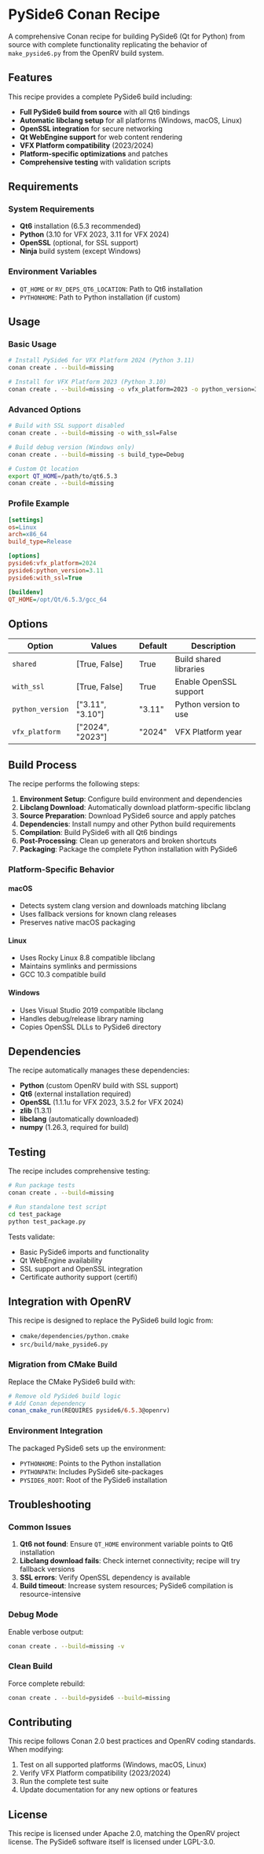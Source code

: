 # PySide6 Conan Recipe

A comprehensive Conan recipe for building PySide6 (Qt for Python) from source with complete functionality replicating the behavior of `make_pyside6.py` from the OpenRV build system.

## Features

This recipe provides a complete PySide6 build including:

- **Full PySide6 build from source** with all Qt6 bindings
- **Automatic libclang setup** for all platforms (Windows, macOS, Linux)
- **OpenSSL integration** for secure networking
- **Qt WebEngine support** for web content rendering
- **VFX Platform compatibility** (2023/2024)
- **Platform-specific optimizations** and patches
- **Comprehensive testing** with validation scripts

## Requirements

### System Requirements
- **Qt6** installation (6.5.3 recommended)
- **Python** (3.10 for VFX 2023, 3.11 for VFX 2024)
- **OpenSSL** (optional, for SSL support)
- **Ninja** build system (except Windows)

### Environment Variables
- `QT_HOME` or `RV_DEPS_QT6_LOCATION`: Path to Qt6 installation
- `PYTHONHOME`: Path to Python installation (if custom)

## Usage

### Basic Usage

```bash
# Install PySide6 for VFX Platform 2024 (Python 3.11)
conan create . --build=missing

# Install for VFX Platform 2023 (Python 3.10)
conan create . --build=missing -o vfx_platform=2023 -o python_version=3.10
```

### Advanced Options

```bash
# Build with SSL support disabled
conan create . --build=missing -o with_ssl=False

# Build debug version (Windows only)
conan create . --build=missing -s build_type=Debug

# Custom Qt location
export QT_HOME=/path/to/qt6.5.3
conan create . --build=missing
```

### Profile Example

```ini
[settings]
os=Linux
arch=x86_64
build_type=Release

[options]
pyside6:vfx_platform=2024
pyside6:python_version=3.11
pyside6:with_ssl=True

[buildenv]
QT_HOME=/opt/Qt/6.5.3/gcc_64
```

## Options

| Option | Values | Default | Description |
|--------|--------|---------|-------------|
| `shared` | [True, False] | True | Build shared libraries |
| `with_ssl` | [True, False] | True | Enable OpenSSL support |
| `python_version` | ["3.11", "3.10"] | "3.11" | Python version to use |
| `vfx_platform` | ["2024", "2023"] | "2024" | VFX Platform year |

## Build Process

The recipe performs the following steps:

1. **Environment Setup**: Configure build environment and dependencies
2. **Libclang Download**: Automatically download platform-specific libclang
3. **Source Preparation**: Download PySide6 source and apply patches
4. **Dependencies**: Install numpy and other Python build requirements
5. **Compilation**: Build PySide6 with all Qt6 bindings
6. **Post-Processing**: Clean up generators and broken shortcuts
7. **Packaging**: Package the complete Python installation with PySide6

### Platform-Specific Behavior

#### macOS
- Detects system clang version and downloads matching libclang
- Uses fallback versions for known clang releases
- Preserves native macOS packaging

#### Linux
- Uses Rocky Linux 8.8 compatible libclang
- Maintains symlinks and permissions
- GCC 10.3 compatible build

#### Windows
- Uses Visual Studio 2019 compatible libclang
- Handles debug/release library naming
- Copies OpenSSL DLLs to PySide6 directory

## Dependencies

The recipe automatically manages these dependencies:

- **Python** (custom OpenRV build with SSL support)
- **Qt6** (external installation required)
- **OpenSSL** (1.1.1u for VFX 2023, 3.5.2 for VFX 2024)
- **zlib** (1.3.1)
- **libclang** (automatically downloaded)
- **numpy** (1.26.3, required for build)

## Testing

The recipe includes comprehensive testing:

```bash
# Run package tests
conan create . --build=missing

# Run standalone test script
cd test_package
python test_package.py
```

Tests validate:
- Basic PySide6 imports and functionality
- Qt WebEngine availability
- SSL support and OpenSSL integration
- Certificate authority support (certifi)

## Integration with OpenRV

This recipe is designed to replace the PySide6 build logic from:
- `cmake/dependencies/python.cmake` 
- `src/build/make_pyside6.py`

### Migration from CMake Build

Replace the CMake PySide6 build with:

```cmake
# Remove old PySide6 build logic
# Add Conan dependency
conan_cmake_run(REQUIRES pyside6/6.5.3@openrv)
```

### Environment Integration

The packaged PySide6 sets up the environment:
- `PYTHONHOME`: Points to the Python installation
- `PYTHONPATH`: Includes PySide6 site-packages
- `PYSIDE6_ROOT`: Root of the PySide6 installation

## Troubleshooting

### Common Issues

1. **Qt6 not found**: Ensure `QT_HOME` environment variable points to Qt6 installation
2. **Libclang download fails**: Check internet connectivity; recipe will try fallback versions
3. **SSL errors**: Verify OpenSSL dependency is available
4. **Build timeout**: Increase system resources; PySide6 compilation is resource-intensive

### Debug Mode

Enable verbose output:
```bash
conan create . --build=missing -v
```

### Clean Build

Force complete rebuild:
```bash
conan create . --build=pyside6 --build=missing
```

## Contributing

This recipe follows Conan 2.0 best practices and OpenRV coding standards. When modifying:

1. Test on all supported platforms (Windows, macOS, Linux)
2. Verify VFX Platform compatibility (2023/2024)
3. Run the complete test suite
4. Update documentation for any new options or features

## License

This recipe is licensed under Apache 2.0, matching the OpenRV project license.
The PySide6 software itself is licensed under LGPL-3.0.